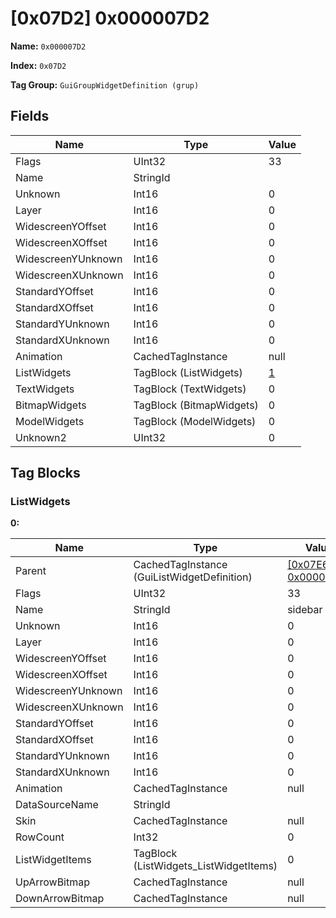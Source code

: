# [0x07D2] 0x000007D2

**Name:** ```0x000007D2```

**Index:** ```0x07D2```

**Tag Group:** ```GuiGroupWidgetDefinition (grup)```

## Fields

Name	| Type	| Value
---	|---	|---	|
Flags	|UInt32	|33
Name	|StringId	|
Unknown	|Int16	|0
Layer	|Int16	|0
WidescreenYOffset	|Int16	|0
WidescreenXOffset	|Int16	|0
WidescreenYUnknown	|Int16	|0
WidescreenXUnknown	|Int16	|0
StandardYOffset	|Int16	|0
StandardXOffset	|Int16	|0
StandardYUnknown	|Int16	|0
StandardXUnknown	|Int16	|0
Animation	|CachedTagInstance	|null
ListWidgets	|TagBlock (ListWidgets)	|[1](#listwidgets)
TextWidgets	|TagBlock (TextWidgets)	|0
BitmapWidgets	|TagBlock (BitmapWidgets)	|0
ModelWidgets	|TagBlock (ModelWidgets)	|0
Unknown2	|UInt32	|0


## Tag Blocks

### ListWidgets

**0:**

Name	| Type	| Value
---	|---	|---	|
Parent	|CachedTagInstance (GuiListWidgetDefinition)	|[[0x07E6] 0x000007E6](../GuiListWidgetDefinition/07E6.md)
Flags	|UInt32	|33
Name	|StringId	|sidebar
Unknown	|Int16	|0
Layer	|Int16	|0
WidescreenYOffset	|Int16	|0
WidescreenXOffset	|Int16	|0
WidescreenYUnknown	|Int16	|0
WidescreenXUnknown	|Int16	|0
StandardYOffset	|Int16	|0
StandardXOffset	|Int16	|0
StandardYUnknown	|Int16	|0
StandardXUnknown	|Int16	|0
Animation	|CachedTagInstance	|null
DataSourceName	|StringId	|
Skin	|CachedTagInstance	|null
RowCount	|Int32	|0
ListWidgetItems	|TagBlock (ListWidgets_ListWidgetItems)	|0
UpArrowBitmap	|CachedTagInstance	|null
DownArrowBitmap	|CachedTagInstance	|null


